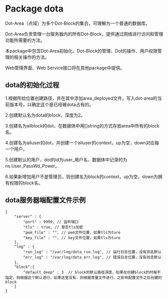 # Package dota

Dot-Area（点域）为多个Dot-Block的集合，可理解为一个普通的数据库。

Dot-Area负责管理一台服务器内的所有Dot-Block，提供通过网络进行访问和管理功能所需要的方法。

本package中包含Dot-Area初始化、Dot-Block的管理、Dot的操作、用户权限管理的相关操作的方法。

Web管理界面、Web Service接口将在其他package中提供。

## dota的初始化过程

1.根据所给位置创建路径，并在其中添加area_deployed文件，写入dot-area的当前版本号，以确定这个是已经被dota占有的。

2.创建默认名为dota的block，深度为2。

3.创建名为allblock的dot，在数据体中用[]string的方式存放area中所有的block名。

4.创建名为alluser的dot，并创建一个alluser的context，up为空，down对应每一个用户。

5.创建默认的用户，dot的id为user_用户名，数据体中记录的为ns.User_PassWd_Power。

6.如果新增加用户不是管理员，则创建名为block的context，up为空，down为拥有权限的block名。

## dota服务器端配置文件示例

	{
		"server" : {
			"port" : 9999, // 监听端口
			"tls" : true, // 是否tls加密
			"pem_file" : "", // pem文件位置，如果tls为ture
			"key_file" : "", // key文件位置，如果tls为ture
		},
		"log" : {
			"run_log" : "/var/log/dota_run.log", // 运行日志位置，没有则走默认
			"err_log" : "/var/log/dota_err.log", // 错误日志位置，没有则走默认
		}，
		"block":{
			"default_deep" : 3  // block的默认路径深度，如果在创建block的时候不指定，则根据这个默认进行，如果这里没有，则根据常量文件进行，之影响配置文件之后创建的block
		}
	}
